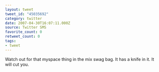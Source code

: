 ```yaml
---
layout: tweet
tweet_id: "45035692"
category: twitter
date: 2007-04-30T16:07:11.000Z
source: Twitter SMS
favorite_count: 0
retweet_count: 0
tags:
- tweet
---
```


Watch out for that myspace thing in the mix swag bag. It has a knife in it. It will cut you.
